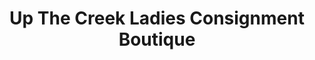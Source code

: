 ---
title: "Up The Creek Ladies Consignment Boutique"
url: /owego/up-the-creek-ladies-consignment-boutique/
shop: Gebrauchtwaren
---